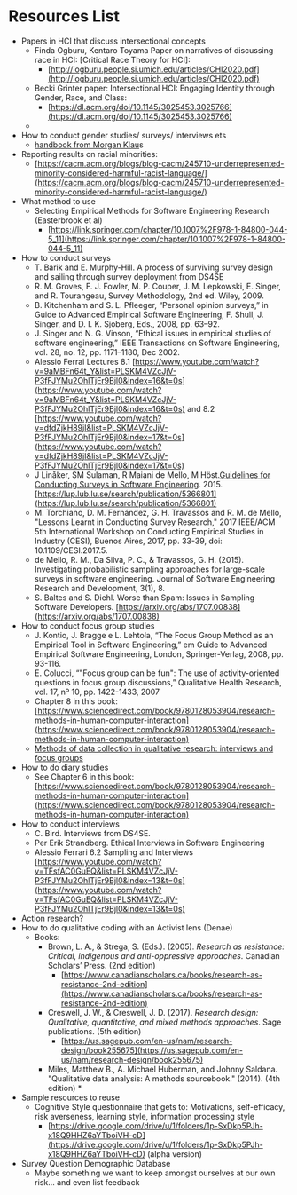 # Resources List

*   Papers in HCI  that discuss intersectional concepts
    *   Finda Ogburu, Kentaro Toyama Paper on narratives of discussing race in HCI: [Critical Race Theory for HCI]: 
        *   [http://iogburu.people.si.umich.edu/articles/CHI2020.pdf](http://iogburu.people.si.umich.edu/articles/CHI2020.pdf) 
    *   Becki Grinter paper: Intersectional HCI: Engaging Identity through Gender, Race, and Class: 
        *   [https://dl.acm.org/doi/10.1145/3025453.3025766](https://dl.acm.org/doi/10.1145/3025453.3025766)
    *   
*   How to conduct gender studies/ surveys/ interviews ets
    *   [handbook from Morgan Klau](https://www.morgan-klaus.com/gender-guidelines.html)s
*   Reporting results on racial minorities:
    *   [https://cacm.acm.org/blogs/blog-cacm/245710-underrepresented-minority-considered-harmful-racist-language/](https://cacm.acm.org/blogs/blog-cacm/245710-underrepresented-minority-considered-harmful-racist-language/) 
*   What method to use
    *   Selecting Empirical Methods for Software Engineering Research (Easterbrook et al)
        *   [https://link.springer.com/chapter/10.1007%2F978-1-84800-044-5_11](https://link.springer.com/chapter/10.1007%2F978-1-84800-044-5_11)
*   How to conduct surveys
    *   T. Barik and E. Murphy-Hill. A process of surviving survey design and sailing through survey deployment from DS4SE
    *   R. M. Groves, F. J. Fowler, M. P. Couper, J. M. Lepkowski, E. Singer, and R. Tourangeau, Survey Methodology, 2nd ed. Wiley, 2009.
    *   B. Kitchenham and S. L. Pfleeger, “Personal opinion surveys,” in Guide to Advanced Empirical Software Engineering, F. Shull, J. Singer, and D. I. K. Sjoberg, Eds., 2008, pp. 63–92.
    *   J. Singer and N. G. Vinson, “Ethical issues in empirical studies of software engineering,” IEEE Transactions on Software Engineering, vol. 28, no. 12, pp. 1171–1180, Dec 2002.
    *   Alessio Ferrai Lectures 8.1 [https://www.youtube.com/watch?v=9aMBFn64t_Y&list=PLSKM4VZcJjV-P3fFJYMu2OhlTjEr9Bjl0&index=16&t=0s](https://www.youtube.com/watch?v=9aMBFn64t_Y&list=PLSKM4VZcJjV-P3fFJYMu2OhlTjEr9Bjl0&index=16&t=0s)  and 8.2 [https://www.youtube.com/watch?v=dfdZjkH89jI&list=PLSKM4VZcJjV-P3fFJYMu2OhlTjEr9Bjl0&index=17&t=0s](https://www.youtube.com/watch?v=dfdZjkH89jI&list=PLSKM4VZcJjV-P3fFJYMu2OhlTjEr9Bjl0&index=17&t=0s) 
    *   J Linåker, SM Sulaman, R Maiani de Mello, M Höst.[Guidelines for Conducting Surveys in Software Engineering](http://lup.lub.lu.se/record/5366801). 2015. [https://lup.lub.lu.se/search/publication/5366801](https://lup.lub.lu.se/search/publication/5366801)
    *   M. Torchiano, D. M. Fernández, G. H. Travassos and R. M. de Mello, "Lessons Learnt in Conducting Survey Research," 2017 IEEE/ACM 5th International Workshop on Conducting Empirical Studies in Industry (CESI), Buenos Aires, 2017, pp. 33-39, doi: 10.1109/CESI.2017.5.
    *   de Mello, R. M., Da Silva, P. C., & Travassos, G. H. (2015). Investigating probabilistic sampling approaches for large-scale surveys in software engineering. Journal of Software Engineering Research and Development, 3(1), 8.
    *   S. Baltes and S. Diehl. Worse than Spam: Issues in Sampling Software Developers. [https://arxiv.org/abs/1707.00838](https://arxiv.org/abs/1707.00838) 
*   How to conduct focus group studies 
    *   J. Kontio, J. Bragge e L. Lehtola, “The Focus Group Method as an Empirical Tool in Software Engineering,” em Guide to Advanced Empirical Software Engineering, London, Springer-Verlag, 2008, pp. 93-116.
    *   E. Colucci, “"Focus group can be fun": The use of activity-oriented questions in focus group discussions,” Qualitative Health Research, vol. 17, nº 10, pp. 1422-1433, 2007
    *   Chapter 8 in this book: [https://www.sciencedirect.com/book/9780128053904/research-methods-in-human-computer-interaction](https://www.sciencedirect.com/book/9780128053904/research-methods-in-human-computer-interaction)
    *   [Methods of data collection in qualitative research: interviews and focus groups](https://www.nature.com/articles/bdj.2008.192)
*   How to do diary studies
    *   See Chapter 6 in this book:  [https://www.sciencedirect.com/book/9780128053904/research-methods-in-human-computer-interaction](https://www.sciencedirect.com/book/9780128053904/research-methods-in-human-computer-interaction)
*   How to conduct interviews
    *   C. Bird. Interviews from DS4SE.
    *   Per Erik Strandberg. Ethical Interviews in Software Engineering
    *   Alessio Ferrari 6.2 Sampling and Interviews [https://www.youtube.com/watch?v=TFsfAC0GuEQ&list=PLSKM4VZcJjV-P3fFJYMu2OhlTjEr9Bjl0&index=13&t=0s](https://www.youtube.com/watch?v=TFsfAC0GuEQ&list=PLSKM4VZcJjV-P3fFJYMu2OhlTjEr9Bjl0&index=13&t=0s)
*   Action research?
*   How to do qualitative coding with an Activist lens (Denae)
    *   Books:
        *   Brown, L. A., & Strega, S. (Eds.). (2005). _Research as resistance: Critical, indigenous and anti-oppressive approaches_. Canadian Scholars’ Press. (2nd edition)
            *   [https://www.canadianscholars.ca/books/research-as-resistance-2nd-edition](https://www.canadianscholars.ca/books/research-as-resistance-2nd-edition)
        *   Creswell, J. W., & Creswell, J. D. (2017). _Research design: Qualitative, quantitative, and mixed methods approaches_. Sage publications. (5th edition)
            *   [https://us.sagepub.com/en-us/nam/research-design/book255675](https://us.sagepub.com/en-us/nam/research-design/book255675)
        *   Miles, Matthew B., A. Michael Huberman, and Johnny Saldana. "Qualitative data analysis: A methods sourcebook." (2014). (4th edition)
            *   
*   Sample resources to reuse
    *   Cognitive Style questionnaire that gets to: Motivations, self-efficacy, risk averseness,  learning style, information processing style
        *   [https://drive.google.com/drive/u/1/folders/1p-SxDkp5PJh-x18Q9HHZ6aYTboiVH-cD](https://drive.google.com/drive/u/1/folders/1p-SxDkp5PJh-x18Q9HHZ6aYTboiVH-cD) (alpha version)
*   Survey Question Demographic Database
    *   Maybe something we want to keep amongst ourselves at our own risk… and even list feedback 

